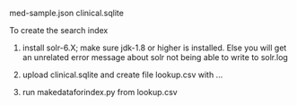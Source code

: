 med-sample.json
clinical.sqlite 

To create the search index
1) install solr-6.X; make sure jdk-1.8 or higher is installed. Else you will get an unrelated error message about solr not being able to write to solr.log

2) upload clinical.sqlite and create file lookup.csv with ... 

3) run makedataforindex.py from lookup.csv




